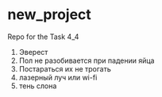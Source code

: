 # new_project
Repo for the Task 4_4
1) Эверест 
2) Пол не разобивается при падении яйца
3) Постараться их не трогать
4) лазерный луч или wi-fi
5) тень слона
